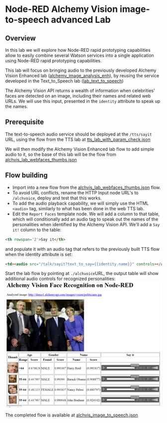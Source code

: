 # Node-RED Alchemy Vision image-to-speech advanced Lab
## Overview
In this lab we will explore how Node-RED rapid prototyping capabilities allow to easily combine several Watson services into a single application using Node-RED rapid prototyping capabilities.  

This lab will focus on bringing audio to the previously developed Alchemy Vision Enhanced lab ([alchemy_image_analysis_enh](/advanced_examples/alchemy_image_analysis_thumbs/README.md)), 
by reusing the service developed in the Text_to_Speech lab ([lab_text_to_speech](/basic_examples/text_to_speech/README.md))

The Alchemy Vision API returns a wealth of information when celebrities' faces are detected on an image, including their names and related web URLs. We will use this input, presented in the `identity` attribute to speak up the names.

## Prerequisite
The text-to-speech audio service should be deployed at the `/tts/sayit` URL, using the flow from the TTS lab at [tts_lab_with_param_check.json](/basic_examples/text_to_speech/tts_lab_with_param_check.json)

We will then modify the Alchemy Vision Enhanced lab flow to add simple audio to it, so the base of this lab will be the flow from [alchvis_lab_webfaces_thumbs.json](/advanced_examples/alchemy_image_analysis_thumbs/alchvis_lab_webfaces_thumbs.json)

## Flow building
 - Import into a new flow from the [alchvis_lab_webfaces_thumbs.json](/advanced_examples/alchemy_image_analysis_thumbs/alchvis_lab_webfaces_thumbs.json) flow.
 - To avoid URL conflicts, rename the HTTP Input node URL's to `/alchvoice`, deploy and test that this works.
 - To add the audio playback capability, we will simply use the HTML `<audio>` tag, similarly to what has been done in the web TTS lab.
 - Edit the `Report Faces` template node. We will add a column to that table, which will conditionally add an audio tag to speak out the names of the personalities when identified by the Alchemy Vision API.  We'll add a `Say it!` column to the table:
 ```HTML
 <th rowspan='2'>Say it</th>
```
and populate it with an audio tag that refers to the previously built TTS flow when the identity attribute is set:  
```HTML
<td><audio src="/talk/sayit?text_to_say={{identity.name}}" controls></audio></td>
```

Start the lab flow by pointing at `./alchvoice`URL, the output table will show additional audio controls for recognized personalities:  
![alch_image_to_speech_screenshot](images/alchvis_image_to_speech_screenshot.png)

The completed flow is available at [alchvis_image_to_speech.json](alchvis_image_to_speech.json)

